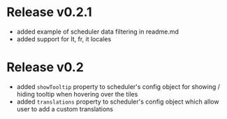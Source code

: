 # Release v0.2.1

- added example of scheduler data filtering in readme.md
- added support for lt, fr, it locales

# Release v0.2

- added `showTooltip` property to scheduler's config object for showing / hiding tooltip when hovering over the tiles
- added `translations` property to scheduler's config object which allow user to add a custom translations
